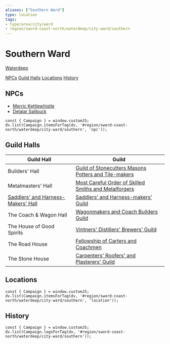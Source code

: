 ```yaml
---
aliases: ["Southern Ward"]
type: location
tags: 
- type/area/city/ward
- region/sword-coast-north/waterdeep/city-ward/southern
---
```

# Southern Ward
<span class="subhead">[Waterdeep](waterdeep.md)</span>

<span class="nav">[NPCs](#NPCs) [Guild Halls](#Guild%20Halls) [Locations](#Locations) [History](#History)</span>

## NPCs
- [Merric Kettlewhistle](../../npcs/waterdeep/salibuck-family.md)
- [Delalar Salibuck](../../npcs/waterdeep/salibuck-family.md)

```dataviewjs
const { Campaign } = window.customJS;
dv.list(Campaign.itemsForTag(dv, '#region/sword-coast-north/waterdeep/city-ward/southern', 'npc'));
```

## Guild Halls

| Guild Hall | Guild |
|------------|-------|
| Builders' Hall | [Guild of Stonecutters Masons Potters and Tile-makers](../../groups/guilds-of-waterdeep.md#Guild%20of%20Stonecutters%20Masons%20Potters%20and%20Tile-makers) |
| Metalmasters' Hall | [Most Careful Order of Skilled Smiths and Metalforgers](../../groups/guilds-of-waterdeep.md#Most%20Careful%20Order%20of%20Skilled%20Smiths%20and%20Metalforgers) |
| [Saddlers' and Harness-Makers' Hall](saddlers-and-harness-makers-hall.md) | [Saddlers' and Harness-makers' Guild](../../groups/guilds-of-waterdeep.md#Saddlers'%20and%20Harness-makers'%20Guild)|
| The Coach & Wagon Hall | [Wagonmakers and Coach Builders Guild](../../groups/guilds-of-waterdeep.md#Wagonmakers%20and%20Coach%20Builders%20Guild) |
| The House of Good Spirits | [Vintners' Distillers' Brewers' Guild](../../groups/guilds-of-waterdeep.md#Vintners'%20Distillers'%20Brewers'%20Guild)|
| The Road House | [Fellowship of Carters and Coachmen](../../groups/guilds-of-waterdeep.md#Fellowship%20of%20Carters%20and%20Coachmen) |
| The Stone House | [Carpenters' Roofers' and Plasterers' Guild](../../groups/guilds-of-waterdeep.md#Carpenters'%20Roofers'%20and%20Plasterers'%20Guild) |

## Locations
```dataviewjs
const { Campaign } = window.customJS;
dv.list(Campaign.itemsForTag(dv, '#region/sword-coast-north/waterdeep/city-ward/southern', 'location'));
```

## History
```dataviewjs
const { Campaign } = window.customJS;
dv.list(Campaign.logsForTag(dv, '#region/sword-coast-north/waterdeep/city-ward/southern'));
```